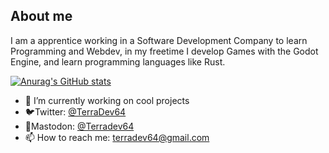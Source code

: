 ## About me

I am a apprentice working in a Software Development Company to learn Programming and Webdev, in my freetime I develop Games with the Godot Engine, and learn programming languages like Rust.

[![Anurag's GitHub stats](https://github-readme-stats.vercel.app/api?TerraDev64=anuraghazra)](https://github.com/anuraghazra/github-readme-stats)

- 🔭 I’m currently working on cool projects
- 🐦Twitter: [@TerraDev64](https://twitter.com/TerraDev64)
- 🐘Mastodon: [@Terradev64](https://mastodon.gamedev.place/@TerraDev64)
- 📫 How to reach me: terradev64@gmail.com

